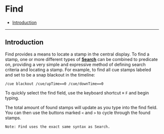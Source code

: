 # Find

- [Introduction](#search-introduction)

---
<a name="search-introduction"></a>
## Introduction

Find provides a means to locate a stamp in the central display. To find a stamp, one or more different types of <a href="/docs/search"><b>Search</b></a> can be combined to predicate on, providing a very simple and expressive method of defining search criteria and locating a stamp.
For example, to find all cue stamps labeled and set to be a snap blackout in the timeline:
```stamp
/cue blackout /cue/upTime==0 /cue/downTime==0
```
To quickly select the find field, use the keyboard shortcut `⌘` `F` and begin typing.

The total amount of found stamps will update as you type into the find field. You can then use the buttons marked `<` and `>` to cycle through the found stamps.

```note
Note: Find uses the exact same syntax as Search.
```